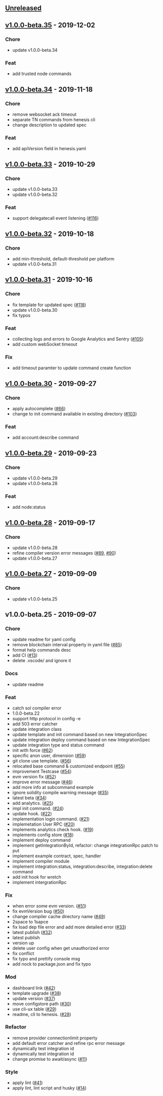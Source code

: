 <a name="unreleased"></a>
## [Unreleased]


<a name="v1.0.0-beta.35"></a>
## [v1.0.0-beta.35] - 2019-12-02
### Chore
- update v1.0.0-beta.34

### Feat
- add trusted node commands


<a name="v1.0.0-beta.34"></a>
## [v1.0.0-beta.34] - 2019-11-18
### Chore
- remove websocket ack timeout
- separate TN commands from henesis cli
- change description to updated spec

### Feat
- add apiVersion field in henesis.yaml


<a name="v1.0.0-beta.33"></a>
## [v1.0.0-beta.33] - 2019-10-29
### Chore
- update v1.0.0-beta.33
- update v1.0.0-beta.32

### Feat
- support delegatecall event listening ([#116](https://github.com/HAECHI-LABS/henesis-cli/issues/116))


<a name="v1.0.0-beta.32"></a>
## [v1.0.0-beta.32] - 2019-10-18
### Chore
- add min-threshold, default-threshold per platform
- update v1.0.0-beta.31


<a name="v1.0.0-beta.31"></a>
## [v1.0.0-beta.31] - 2019-10-16
### Chore
- fix template for updated spec ([#118](https://github.com/HAECHI-LABS/henesis-cli/issues/118))
- update v1.0.0-beta.30
- fix typos

### Feat
- collecting logs and errors to Google Analytics and Sentry ([#105](https://github.com/HAECHI-LABS/henesis-cli/issues/105))
- add custom webSocket timeout

### Fix
- add timeout paramter to update command create function


<a name="v1.0.0-beta.30"></a>
## [v1.0.0-beta.30] - 2019-09-27
### Chore
- apply autocomplete ([#66](https://github.com/HAECHI-LABS/henesis-cli/issues/66))
- change to init command available in existing directory ([#103](https://github.com/HAECHI-LABS/henesis-cli/issues/103))

### Feat
- add account:describe command


<a name="v1.0.0-beta.29"></a>
## [v1.0.0-beta.29] - 2019-09-23
### Chore
- update v1.0.0-beta.29
- update v1.0.0-beta.28

### Feat
- add node:status


<a name="v1.0.0-beta.28"></a>
## [v1.0.0-beta.28] - 2019-09-17
### Chore
- update v1.0.0-beta.28
- refine compiler version error messages ([#89](https://github.com/HAECHI-LABS/henesis-cli/issues/89), [#90](https://github.com/HAECHI-LABS/henesis-cli/issues/90))
- update v1.0.0-beta.27


<a name="v1.0.0-beta.27"></a>
## [v1.0.0-beta.27] - 2019-09-09
### Chore
- update v1.0.0-beta.25


<a name="v1.0.0-beta.25"></a>
## v1.0.0-beta.25 - 2019-09-07
### Chore
- update readme for yaml config
- remove blockchain interval property in yaml file ([#85](https://github.com/HAECHI-LABS/henesis-cli/issues/85))
- format help commands desc
- add CI ([#13](https://github.com/HAECHI-LABS/henesis-cli/issues/13))
- delete .vscode/ and ignore it

### Docs
- update readme

### Feat
- catch sol compiler error
- 1.0.0-beta.22
- support http protocol in config -e
- add 503 error catcher
- update integration class
- update template and init command based on new IntegrationSpec
- update integration deploy command based on new IntegrationSpec
- update integration type and status command
- init with force ([#62](https://github.com/HAECHI-LABS/henesis-cli/issues/62))
- specific anon user, dimension ([#59](https://github.com/HAECHI-LABS/henesis-cli/issues/59))
- git clone use template. ([#56](https://github.com/HAECHI-LABS/henesis-cli/issues/56))
- relocated base command & customized endpoint ([#55](https://github.com/HAECHI-LABS/henesis-cli/issues/55))
- improvement Testcase ([#54](https://github.com/HAECHI-LABS/henesis-cli/issues/54))
- evm version fix ([#52](https://github.com/HAECHI-LABS/henesis-cli/issues/52))
- improve error message ([#46](https://github.com/HAECHI-LABS/henesis-cli/issues/46))
- add more info at subcommand example
- ignore solidity compile warning message ([#35](https://github.com/HAECHI-LABS/henesis-cli/issues/35))
- latest beta ([#34](https://github.com/HAECHI-LABS/henesis-cli/issues/34))
- add analytics. ([#25](https://github.com/HAECHI-LABS/henesis-cli/issues/25))
- impl init command. ([#24](https://github.com/HAECHI-LABS/henesis-cli/issues/24))
- update hook. ([#22](https://github.com/HAECHI-LABS/henesis-cli/issues/22))
- implementation login command. ([#21](https://github.com/HAECHI-LABS/henesis-cli/issues/21))
- implemetation User RPC ([#20](https://github.com/HAECHI-LABS/henesis-cli/issues/20))
- implements analytics check hook. ([#19](https://github.com/HAECHI-LABS/henesis-cli/issues/19))
- implements config store ([#18](https://github.com/HAECHI-LABS/henesis-cli/issues/18))
- implement deploy command
- implement getIntegrationById, refactor: change integrationRpc patch to put
- implement example contract, spec, handler
- implement compiler module
- implement integration:status, integration:describe, integration:delete command
- add init hook for wretch
- implement intergrationRpc

### Fix
- when error some evm version. ([#51](https://github.com/HAECHI-LABS/henesis-cli/issues/51))
- fix evmVersion bug ([#50](https://github.com/HAECHI-LABS/henesis-cli/issues/50))
- change compiler cache directory name ([#49](https://github.com/HAECHI-LABS/henesis-cli/issues/49))
- 2space to 1sapce
- fix load dep file error and add more detailed error ([#33](https://github.com/HAECHI-LABS/henesis-cli/issues/33))
- latest publish ([#32](https://github.com/HAECHI-LABS/henesis-cli/issues/32))
- latest publish
- version up
- delete user config when get unauthorized error
- fix conflict
- fix typo and prettify console msg
- add nock to package.json and fix typo

### Mod
- dashboard link ([#42](https://github.com/HAECHI-LABS/henesis-cli/issues/42))
- template upgrade ([#38](https://github.com/HAECHI-LABS/henesis-cli/issues/38))
- update version ([#37](https://github.com/HAECHI-LABS/henesis-cli/issues/37))
- move configstore path ([#30](https://github.com/HAECHI-LABS/henesis-cli/issues/30))
- use cli-ux table ([#29](https://github.com/HAECHI-LABS/henesis-cli/issues/29))
- readme, cli to henesis. ([#28](https://github.com/HAECHI-LABS/henesis-cli/issues/28))

### Refactor
- remove provider connectionlimit property
- add default error catcher and refine rpc error message
- dynamically test integration id
- dynamically test integration id
- change promise to await/async ([#11](https://github.com/HAECHI-LABS/henesis-cli/issues/11))

### Style
- apply lint ([#41](https://github.com/HAECHI-LABS/henesis-cli/issues/41))
- apply lint, lint script and husky ([#14](https://github.com/HAECHI-LABS/henesis-cli/issues/14))


[Unreleased]: https://github.com/HAECHI-LABS/henesis-cli/compare/v1.0.0-beta.35...HEAD
[v1.0.0-beta.35]: https://github.com/HAECHI-LABS/henesis-cli/compare/v1.0.0-beta.34...v1.0.0-beta.35
[v1.0.0-beta.34]: https://github.com/HAECHI-LABS/henesis-cli/compare/v1.0.0-beta.33...v1.0.0-beta.34
[v1.0.0-beta.33]: https://github.com/HAECHI-LABS/henesis-cli/compare/v1.0.0-beta.32...v1.0.0-beta.33
[v1.0.0-beta.32]: https://github.com/HAECHI-LABS/henesis-cli/compare/v1.0.0-beta.31...v1.0.0-beta.32
[v1.0.0-beta.31]: https://github.com/HAECHI-LABS/henesis-cli/compare/v1.0.0-beta.30...v1.0.0-beta.31
[v1.0.0-beta.30]: https://github.com/HAECHI-LABS/henesis-cli/compare/v1.0.0-beta.29...v1.0.0-beta.30
[v1.0.0-beta.29]: https://github.com/HAECHI-LABS/henesis-cli/compare/v1.0.0-beta.28...v1.0.0-beta.29
[v1.0.0-beta.28]: https://github.com/HAECHI-LABS/henesis-cli/compare/v1.0.0-beta.27...v1.0.0-beta.28
[v1.0.0-beta.27]: https://github.com/HAECHI-LABS/henesis-cli/compare/v1.0.0-beta.25...v1.0.0-beta.27
